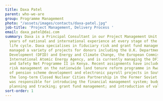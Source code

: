 ```yaml
---
title: Daxa Patel
parent: who-we-are
group: Programme Management
photo: "/assets/images/contacts/daxa-patel.jpg"
job-title: 'Project Management, Delivery Process '
email: daxa_patel@dai.com
summary: Daxa is a Principal Consultant in our Project Management Unit. She has 15
  years of national and international experience at every stage of the programme management
  life cycle. Daxa specialises in fiduciary risk and grant fund management. She has
  managed a variety of projects for donors including the U.K. Departments for International
  Development (DFID) and Energy and Climate Change, the European Commission, and the
  International Atomic Energy Agency, and is currently managing the DFID-funded Hunger
  and Safety Net Programme II in Kenya. Recent assignments have included fiduciary
  risk management on the nationwide land tenure reform programme in Rwanda and management
  of pension scheme development and electronic payroll projects in South Sudan. On
  the long-term Closed Nuclear Cities Partnership in the Former Soviet Union, Daxa
  was responsible for introducing the financial management system; budget forecasting,
  planning and tracking; grant fund management; and introduction of value-added monitoring.
sort-order: 1
---
```


